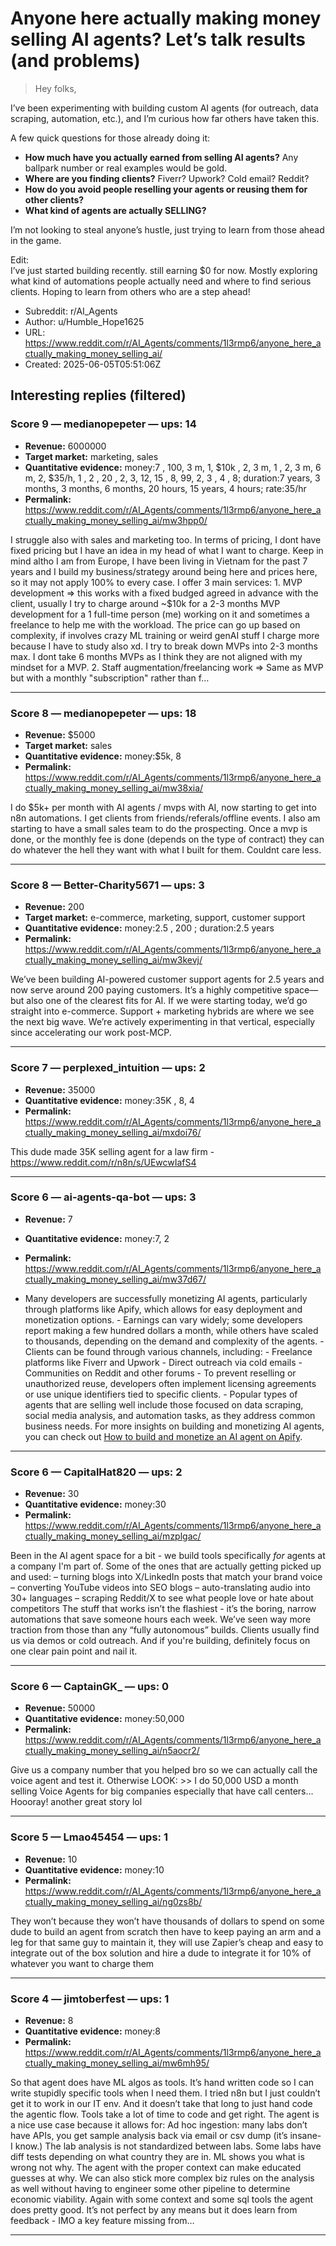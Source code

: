 # Anyone here actually making money selling AI agents? Let’s talk results (and problems)

> Hey folks,

I’ve been experimenting with building custom AI agents (for outreach, data scraping, automation, etc.), and I’m curious how far others have taken this.

A few quick questions for those already doing it:

* **How much have you actually earned from selling AI agents?** Any ballpark number or real examples would be gold.
* **Where are you finding clients?** Fiverr? Upwork? Cold email? Reddit?
* **How do you avoid people reselling your agents or reusing them for other clients?**
* **What kind of agents are actually SELLING?**

I’m not looking to steal anyone’s hustle, just trying to learn from those ahead in the game. 

Edit:   
I’ve just started building recently. still earning $0 for now. Mostly exploring what kind of automations people actually need and where to find serious clients. Hoping to learn from others who are a step ahead!

- Subreddit: r/AI_Agents
- Author: u/Humble_Hope1625
- URL: https://www.reddit.com/r/AI_Agents/comments/1l3rmp6/anyone_here_actually_making_money_selling_ai/
- Created: 2025-06-05T05:51:06Z

## Interesting replies (filtered)

### Score 9 — medianopepeter — ups: 14
- **Revenue:** 6000000
- **Target market:** marketing, sales
- **Quantitative evidence:** money:7 , 100, 3 m, 1, $10k , 2, 3 m, 1 , 2, 3 m, 6 m, 2, $35/h, 1 , 2 , 20 , 2, 3, 12, 15 , 8, 99, 2, 3 , 4 , 8; duration:7 years, 3 months, 3 months, 6 months, 20 hours, 15 years, 4 hours; rate:35/hr
- **Permalink:** https://www.reddit.com/r/AI_Agents/comments/1l3rmp6/anyone_here_actually_making_money_selling_ai/mw3hpp0/

I struggle also with sales and marketing too. In terms of pricing, I dont have fixed pricing but I have an idea in my head of what I want to charge. Keep in mind altho I am from Europe, I have been living in Vietnam for the past 7 years and I build my business/strategy around being here and prices here, so it may not apply 100% to every case. I offer 3 main services: 1. MVP development => this works with a fixed budged agreed in advance with the client, usually I try to charge around \~$10k for a 2-3 months MVP development for a 1 full-time person (me) working on it and sometimes a freelance to help me with the workload. The price can go up based on complexity, if involves crazy ML training or weird genAI stuff I charge more because I have to study also xd. I try to break down MVPs into 2-3 months max. I dont take 6 months MVPs as I think they are not aligned with my mindset for a MVP. 2. Staff augmentation/freelancing work => Same as MVP but with a monthly "subscription" rather than f…

---

### Score 8 — medianopepeter — ups: 18
- **Revenue:** $5000
- **Target market:** sales
- **Quantitative evidence:** money:$5k, 8
- **Permalink:** https://www.reddit.com/r/AI_Agents/comments/1l3rmp6/anyone_here_actually_making_money_selling_ai/mw38xia/

I do $5k+ per month with AI agents / mvps with AI, now starting to get into n8n automations. I get clients from friends/referals/offline events. I also am starting to have a small sales team to do the prospecting. Once a mvp is done, or the monthly fee is done (depends on the type of contract) they can do whatever the hell they want with what I built for them. Couldnt care less.

---

### Score 8 — Better-Charity5671 — ups: 3
- **Revenue:** 200
- **Target market:** e-commerce, marketing, support, customer support
- **Quantitative evidence:** money:2.5 , 200 ; duration:2.5 years
- **Permalink:** https://www.reddit.com/r/AI_Agents/comments/1l3rmp6/anyone_here_actually_making_money_selling_ai/mw3kevj/

We’ve been building AI-powered customer support agents for 2.5 years and now serve around 200 paying customers. It’s a highly competitive space—but also one of the clearest fits for AI. If we were starting today, we’d go straight into e-commerce. Support + marketing hybrids are where we see the next big wave. We’re actively experimenting in that vertical, especially since accelerating our work post-MCP.

---

### Score 7 — perplexed_intuition — ups: 2
- **Revenue:** 35000
- **Quantitative evidence:** money:35K , 8, 4
- **Permalink:** https://www.reddit.com/r/AI_Agents/comments/1l3rmp6/anyone_here_actually_making_money_selling_ai/mxdoi76/

This dude made 35K selling agent for a law firm - https://www.reddit.com/r/n8n/s/UEwcwIafS4

---

### Score 6 — ai-agents-qa-bot — ups: 3
- **Revenue:** 7
- **Quantitative evidence:** money:7, 2
- **Permalink:** https://www.reddit.com/r/AI_Agents/comments/1l3rmp6/anyone_here_actually_making_money_selling_ai/mw37d67/

- Many developers are successfully monetizing AI agents, particularly through platforms like Apify, which allows for easy deployment and monetization options. - Earnings can vary widely; some developers report making a few hundred dollars a month, while others have scaled to thousands, depending on the demand and complexity of the agents. - Clients can be found through various channels, including: - Freelance platforms like Fiverr and Upwork - Direct outreach via cold emails - Communities on Reddit and other forums - To prevent reselling or unauthorized reuse, developers often implement licensing agreements or use unique identifiers tied to specific clients. - Popular types of agents that are selling well include those focused on data scraping, social media analysis, and automation tasks, as they address common business needs. For more insights on building and monetizing AI agents, you can check out [How to build and monetize an AI agent on Apify](https://tinyurl.com/y7w2nmrj).

---

### Score 6 — CapitalHat820 — ups: 2
- **Revenue:** 30
- **Quantitative evidence:** money:30
- **Permalink:** https://www.reddit.com/r/AI_Agents/comments/1l3rmp6/anyone_here_actually_making_money_selling_ai/mzplgac/

Been in the AI agent space for a bit - we build tools specifically *for* agents at a company I'm part of. Some of the ones that are actually getting picked up and used: – turning blogs into X/LinkedIn posts that match your brand voice – converting YouTube videos into SEO blogs – auto-translating audio into 30+ languages – scraping Reddit/X to see what people love or hate about competitors The stuff that works isn’t the flashiest - it’s the boring, narrow automations that save someone hours each week. We’ve seen way more traction from those than any “fully autonomous” builds. Clients usually find us via demos or cold outreach. And if you're building, definitely focus on one clear pain point and nail it.

---

### Score 6 — CaptainGK_ — ups: 0
- **Revenue:** 50000
- **Quantitative evidence:** money:50,000 
- **Permalink:** https://www.reddit.com/r/AI_Agents/comments/1l3rmp6/anyone_here_actually_making_money_selling_ai/n5aocr2/

Give us a company number that you helped bro so we can actually call the voice agent and test it. Otherwise LOOK: \>> I do 50,000 USD a month selling Voice Agents for big companies especially that have call centers... Hoooray! another great story lol

---

### Score 5 — Lmao45454 — ups: 1
- **Revenue:** 10
- **Quantitative evidence:** money:10
- **Permalink:** https://www.reddit.com/r/AI_Agents/comments/1l3rmp6/anyone_here_actually_making_money_selling_ai/ng0zs8b/

They won’t because they won’t have thousands of dollars to spend on some dude to build an agent from scratch then have to keep paying an arm and a leg for that same guy to maintain it, they will use Zapier’s cheap and easy to integrate out of the box solution and hire a dude to integrate it for 10% of whatever you want to charge them

---

### Score 4 — jimtoberfest — ups: 1
- **Revenue:** 8
- **Quantitative evidence:** money:8
- **Permalink:** https://www.reddit.com/r/AI_Agents/comments/1l3rmp6/anyone_here_actually_making_money_selling_ai/mw6mh95/

So that agent does have ML algos as tools. It’s hand written code so I can write stupidly specific tools when I need them. I tried n8n but I just couldn’t get it to work in our IT env. And it doesn’t take that long to just hand code the agentic flow. Tools take a lot of time to code and get right. The agent is a nice use case because it allows for: Ad hoc ingestion: many labs don’t have APIs, you get sample analysis back via email or csv dump (it’s insane- I know.) The lab analysis is not standardized between labs. Some labs have diff tests depending on what country they are in. ML shows you what is wrong not why. The agent with the proper context can make educated guesses at why. We can also stick more complex biz rules on the analysis as well without having to engineer some other pipeline to determine economic viability. Again with some context and some sql tools the agent does pretty good. It’s not perfect by any means but it does learn from feedback - IMO a key feature missing from…

---

